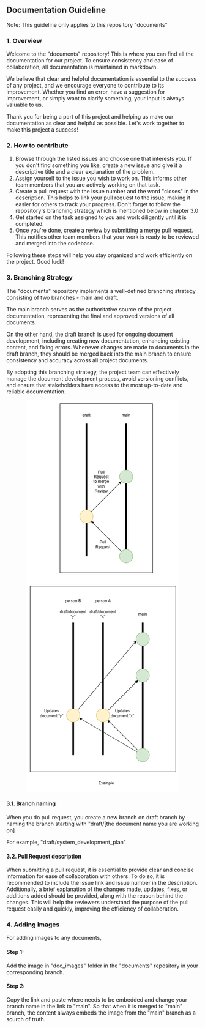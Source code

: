 ## Documentation Guideline 

Note: This guideline only applies to this repository "documents" 

### 1. Overview
   
Welcome to the "documents" repository! This is where you can find all the documentation for our project. To ensure consistency and ease of collaboration, all documentation is maintained in markdown.

We believe that clear and helpful documentation is essential to the success of any project, and we encourage everyone to contribute to its improvement. Whether you find an error, have a suggestion for improvement, or simply want to clarify something, your input is always valuable to us.

Thank you for being a part of this project and helping us make our documentation as clear and helpful as possible. Let's work together to make this project a success!


### 2. How to contribute


1. Browse through the listed issues and choose one that interests you. If you don't find something you like, create a new issue and give it a descriptive title and a clear explanation of the problem.
2. Assign yourself to the issue you wish to work on. This informs other team members that you are actively working on that task.
3. Create a pull request with the issue number and the word "closes" in the description. This helps to link your pull request to the issue, making it easier for others to track your progress. Don't forget to follow the repository's branching strategy which is mentioned below in chapter 3.0
4. Get started on the task assigned to you and work diligently until it is completed.
5. Once you're done, create a review by submitting a merge pull request. This notifies other team members that your work is ready to be reviewed and merged into the codebase.

Following these steps will help you stay organized and work efficiently on the project. Good luck!


### 3. Branching Strategy 

The "documents" repository implements a well-defined branching strategy consisting of two branches - main and draft. 

The main branch serves as the authoritative source of the project documentation, representing the final and approved versions of all documents. 

On the other hand, the draft branch is used for ongoing document development, including creating new documentation, enhancing existing content, and fixing errors. Whenever changes are made to documents in the draft branch, they should be merged back into the main branch to ensure consistency and accuracy across all project documents. 

By adopting this branching strategy, the project team can effectively manage the document development process, avoid versioning conflicts, and ensure that stakeholders have access to the most up-to-date and reliable documentation.

<p align="center">
<img src="https://github.com/Namavoor/documents/blob/main/doc_images/documents_branching-strategy.drawio.png"/>
</p>

#### 3.1. Branch naming

When you do pull request, you create a new branch on draft branch by naming the branch starting with "draft/[the document name you are working on]

For example, "draft/system_development_plan"

#### 3.2. Pull Request description

When submitting a pull request, it is essential to provide clear and concise information for ease of collaboration with others. To do so, it is recommended to include the issue link and issue number in the description. Additionally, a brief explanation of the changes made, updates, fixes, or additions added should be provided, along with the reason behind the changes. This will help the reviewers understand the purpose of the pull request easily and quickly, improving the efficiency of collaboration.


### 4. Adding images 

For adding images to any documents, 

#### Step 1: 
Add the image in "doc_images" folder in the "documents" repository in your corresponding branch. 

#### Step 2: 
Copy the link and paste where needs to be embedded and change your branch name in the link to "main". So that when it is merged to "main" branch, the content always embeds the image from the "main" branch as a sourch of truth.  
